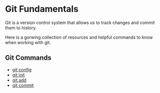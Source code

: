 # Git Fundamentals

Git is a version control system that allows us to track changes and commit them to history.

Here is a gorwing collection of resources and helpful commands to know when working with git.

## Git Commands
- [git config](./commands/Config.md)
- [git init](./commands/Init.md)
- [git add](./commands/Add.md)
- [git commit](./commands/Commit.md)